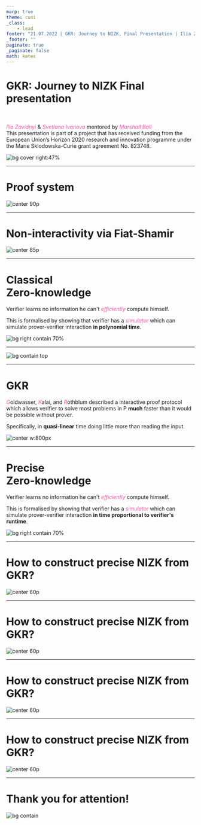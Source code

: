 ```yaml
---
marp: true
theme: cuni                
_class:   
    - lead     
footer: "21.07.2022 | GKR: Journey to NIZK, Final Presentation | Ilia Zavidnyi & Svetlana Ivanova"   
_footer: ""                   
paginate: true            
_paginate: false    
math: katex    
---
```

<style>
    em {
        color: #FF55A3;
        }

    section h1,
    section a,
    section footer,
    section::after {
        color: #FF55A3;
    }
</style>

# GKR: Journey to NIZK Final presentation

<br>

*Ilia Zavidnyi* & *Svetlana Ivanova*
mentored by *Marshall Ball*
<br>
This presentation is part of a project that has received funding from the European Union’s Horizon 2020 research and innovation programme under the Marie Sklodowska-Curie grant agreement No. 823748.


![bg cover right:47%](../intro/eu-flag.jpeg)


---
# Proof system

![center 90p](prover-verifier.png)

---

# Non-interactivity via Fiat-Shamir

![center 85p](non-interactivity.png)

---

# Classical <br>Zero-knowledge

Verifier learns no information he can't *efficiently* compute himself.

This is formalised by showing that verifier has a *simulator* which can simulate prover-verifier interaction **in polynomial time**.



![bg right contain 70%](simulator.png)

---

![bg contain top](zkinp.png)

---


# GKR

*G*oldwasser, *K*alai, and *R*othblum described a interactive proof protocol which allows verifier to solve most problems in $\mathsf{P}$ **much** faster than it would be possible without prover.

Specifically, in **quasi-linear** time doing little more than reading the input.

![center w:800px](boolean.png)


---

# Precise <br>Zero-knowledge

Verifier learns no information he can't *efficiently* compute himself.

This is formalised by showing that verifier has a *simulator* which can simulate prover-verifier interaction **in time proportional to verifier's runtime**.



![bg right contain 70%](simulator.png)

---

# How to construct precise NIZK from GKR?

![center 60p](step1.png)

---

# How to construct precise NIZK from GKR?

![center 60p](step2.png)

---

# How to construct precise NIZK from GKR?


![center 60p](step3.png)

---

# How to construct precise NIZK from GKR?


![center 60p](step4.png)

---

# Thank you for attention!

![bg contain](sticker.webp)